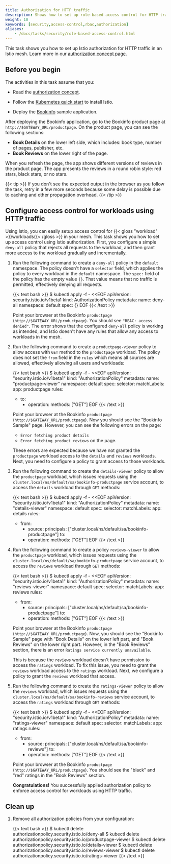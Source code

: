 ```yaml
---
title: Authorization for HTTP traffic
description: Shows how to set up role-based access control for HTTP traffic.
weight: 10
keywords: [security,access-control,rbac,authorization]
aliases:
    - /docs/tasks/security/role-based-access-control.html
---
```


This task shows you how to set up Istio authorization for HTTP traffic in an Istio mesh.
Learn more in our [authorization concept page](/docs/concepts/security/#authorization).

## Before you begin

The activities in this task assume that you:

* Read the [authorization concept](/docs/concepts/security/#authorization).

* Follow the [Kubernetes quick start](/docs/setup/install/kubernetes/) to install Istio.

* Deploy the [Bookinfo](/docs/examples/bookinfo/#deploying-the-application) sample application.

After deploying the Bookinfo application, go to the Bookinfo product page at `http://$GATEWAY_URL/productpage`. On
the product page, you can see the following sections:

* **Book Details** on the lower left side, which includes: book type, number of
  pages, publisher, etc.
* **Book Reviews** on the lower right of the page.

When you refresh the page, the app shows different versions of reviews in the product page.
The app presents the reviews in a round robin style: red stars, black stars, or no stars.

{{< tip >}}
If you don't see the expected output in the browser as you follow the task, retry in a few more seconds
because some delay is possible due to caching and other propagation overhead.
{{< /tip >}}

## Configure access control for workloads using HTTP traffic

Using Istio, you can easily setup access control for {{< gloss "workload" >}}workloads{{< /gloss >}}
in your mesh. This task shows you how to set up access control using Istio authorization.
First, you configure a simple `deny-all` policy that rejects all requests to the workload,
and then grant more access to the workload gradually and incrementally.

1. Run the following command to create a `deny-all` policy in the `default` namespace.
   The policy doesn't have a `selector` field, which applies the policy to every workload in the
   `default` namespace. The `spec:` field of the policy has the empty value `{}`.
   That value means that no traffic is permitted, effectively denying all requests.

    {{< text bash >}}
    $ kubectl apply -f - <<EOF
    apiVersion: security.istio.io/v1beta1
    kind: AuthorizationPolicy
    metadata:
      name: deny-all
      namespace: default
    spec:
      {}
    EOF
    {{< /text >}}

    Point your browser at the Bookinfo `productpage` (`http://$GATEWAY_URL/productpage`).
    You should see `"RBAC: access denied"`. The error shows that the configured `deny-all` policy
    is working as intended, and Istio doesn't have any rules that allow any access to
    workloads in the mesh.

1. Run the following command to create a `productpage-viewer` policy to allow access
   with `GET` method to the `productpage` workload. The policy does not set the `from`
   field in the `rules` which means all sources are allowed, effectively allowing
   all users and workloads:

    {{< text bash >}}
    $ kubectl apply -f - <<EOF
    apiVersion: "security.istio.io/v1beta1"
    kind: "AuthorizationPolicy"
    metadata:
      name: "productpage-viewer"
      namespace: default
    spec:
      selector:
        matchLabels:
          app: productpage
      rules:
      - to:
        - operation:
            methods: ["GET"]
    EOF
    {{< /text >}}

    Point your browser at the Bookinfo `productpage` (`http://$GATEWAY_URL/productpage`).
    Now you should see the "Bookinfo Sample" page.
    However, you can see the following errors on the page:

    * `Error fetching product details`
    * `Error fetching product reviews` on the page.

    These errors are expected because we have not granted the `productpage`
    workload access to the `details` and `reviews` workloads. Next, you need to
    configure a policy to grant access to those workloads.

1. Run the following command to create the `details-viewer` policy to allow the `productpage`
   workload, which issues requests using the `cluster.local/ns/default/sa/bookinfo-productpage`
   service account, to access the `details` workload through `GET` methods:

    {{< text bash >}}
    $ kubectl apply -f - <<EOF
    apiVersion: "security.istio.io/v1beta1"
    kind: "AuthorizationPolicy"
    metadata:
      name: "details-viewer"
      namespace: default
    spec:
      selector:
        matchLabels:
          app: details
      rules:
      - from:
        - source:
            principals: ["cluster.local/ns/default/sa/bookinfo-productpage"]
        to:
        - operation:
            methods: ["GET"]
    EOF
    {{< /text >}}

1. Run the following command to create a policy `reviews-viewer` to allow the `productpage` workload,
   which issues requests using the `cluster.local/ns/default/sa/bookinfo-productpage` service account,
   to access the `reviews` workload through `GET` methods:

    {{< text bash >}}
    $ kubectl apply -f - <<EOF
    apiVersion: "security.istio.io/v1beta1"
    kind: "AuthorizationPolicy"
    metadata:
      name: "reviews-viewer"
      namespace: default
    spec:
      selector:
        matchLabels:
          app: reviews
      rules:
      - from:
        - source:
            principals: ["cluster.local/ns/default/sa/bookinfo-productpage"]
        to:
        - operation:
            methods: ["GET"]
    EOF
    {{< /text >}}

    Point your browser at the Bookinfo `productpage` (`http://$GATEWAY_URL/productpage`). Now, you should see the "Bookinfo Sample"
    page with "Book Details" on the lower left part, and "Book Reviews" on the lower right part. However, in the "Book Reviews" section,
    there is an error `Ratings service currently unavailable`.

    This is because the `reviews` workload doesn't have permission to access the `ratings` workload.
    To fix this issue, you need to grant the `reviews` workload access to the `ratings` workload.
    Next, we configure a policy to grant the `reviews` workload that access.

1. Run the following command to create the `ratings-viewer` policy to allow the `reviews` workload,
   which issues requests using the `cluster.local/ns/default/sa/bookinfo-reviews` service account,
   to access the `ratings` workload through `GET` methods:

    {{< text bash >}}
    $ kubectl apply -f - <<EOF
    apiVersion: "security.istio.io/v1beta1"
    kind: "AuthorizationPolicy"
    metadata:
      name: "ratings-viewer"
      namespace: default
    spec:
      selector:
        matchLabels:
          app: ratings
      rules:
      - from:
        - source:
            principals: ["cluster.local/ns/default/sa/bookinfo-reviews"]
        to:
        - operation:
            methods: ["GET"]
    EOF
    {{< /text >}}

    Point your browser at the Bookinfo `productpage` (`http://$GATEWAY_URL/productpage`).
    You should see the "black" and "red" ratings in the "Book Reviews" section.

    **Congratulations!** You successfully applied authorization policy to enforce access
    control for workloads using HTTP traffic.

## Clean up

1. Remove all authorization policies from your configuration:

    {{< text bash >}}
    $ kubectl delete authorizationpolicy.security.istio.io/deny-all
    $ kubectl delete authorizationpolicy.security.istio.io/productpage-viewer
    $ kubectl delete authorizationpolicy.security.istio.io/details-viewer
    $ kubectl delete authorizationpolicy.security.istio.io/reviews-viewer
    $ kubectl delete authorizationpolicy.security.istio.io/ratings-viewer
    {{< /text >}}
